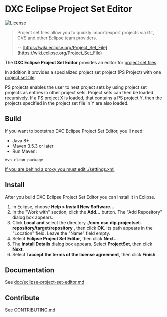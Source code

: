 # DXC Eclipse Project Set Editor

[![License](https://img.shields.io/badge/License-Apache%202.0-blue.svg)](https://opensource.org/licenses/Apache-2.0)

> Project set files allow you to quickly import/export projects via Git, CVS and other Eclipse team providers.
>
> -- [https://wiki.eclipse.org/Project_Set_File](https://wiki.eclipse.org/Project_Set_File)


The **DXC Eclipse Project Set Editor** provides an editor for [project set files](https://wiki.eclipse.org/Project_set_file).

In addition it provides a specialized project set project (PS Project) with one [project set file](https://wiki.eclipse.org/Project_set_file).

PS projects enables the user to nest project sets by using project set projects as entries in other project sets. 
Project sets can then be loaded recursively.
If a PS project X is loaded, that contains a PS project Y, then the projects specified in the project set file in Y are also loaded.



## Build

If you want to bootstrap DXC Eclipse Project Set Editor, you'll need:
- Java 8+
- Maven 3.5.3 or later
- Run Maven:

```
mvn clean package
```

[If you are behind a proxy you must edit ./settings.xml](https://maven.apache.org/guides/mini/guide-proxies.html)

## Install

After you build DXC Eclipse Project Set Editor you can install it in Eclipse.

1. In Eclipse, choose **Help > Install New Software...**
2. In the "Work with" section, click the **Add...** button. The "Add Repository" dialog box appears.
3. Click **Local and** select the directory **./com.csc.dip.projectset-repository/target/repository** , then click **OK**. Its path appears in the "Location" field. Leave the "Name" field empty.
4. Select **Eclipse Project Set Editor**, then click **Next..**.
5. The **Install Details** dialog box appears. Select **ProjectSet**, then click **Next**.
6. Select **I accept the terms of the license agreement**, then click **Finish**.

## Documentation

See [doc/eclipse-project-set-editor.md](doc/project-set-editor.md)

## Contribute

See [CONTRIBUTING.md](CONTRIBUTING.md)




